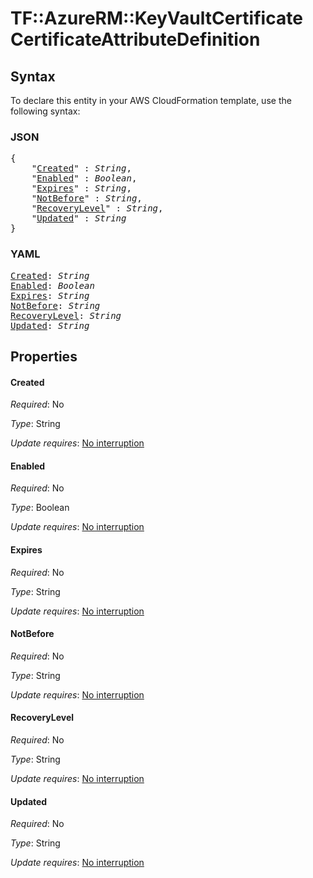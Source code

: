 # TF::AzureRM::KeyVaultCertificate CertificateAttributeDefinition

## Syntax

To declare this entity in your AWS CloudFormation template, use the following syntax:

### JSON

<pre>
{
    "<a href="#created" title="Created">Created</a>" : <i>String</i>,
    "<a href="#enabled" title="Enabled">Enabled</a>" : <i>Boolean</i>,
    "<a href="#expires" title="Expires">Expires</a>" : <i>String</i>,
    "<a href="#notbefore" title="NotBefore">NotBefore</a>" : <i>String</i>,
    "<a href="#recoverylevel" title="RecoveryLevel">RecoveryLevel</a>" : <i>String</i>,
    "<a href="#updated" title="Updated">Updated</a>" : <i>String</i>
}
</pre>

### YAML

<pre>
<a href="#created" title="Created">Created</a>: <i>String</i>
<a href="#enabled" title="Enabled">Enabled</a>: <i>Boolean</i>
<a href="#expires" title="Expires">Expires</a>: <i>String</i>
<a href="#notbefore" title="NotBefore">NotBefore</a>: <i>String</i>
<a href="#recoverylevel" title="RecoveryLevel">RecoveryLevel</a>: <i>String</i>
<a href="#updated" title="Updated">Updated</a>: <i>String</i>
</pre>

## Properties

#### Created

_Required_: No

_Type_: String

_Update requires_: [No interruption](https://docs.aws.amazon.com/AWSCloudFormation/latest/UserGuide/using-cfn-updating-stacks-update-behaviors.html#update-no-interrupt)

#### Enabled

_Required_: No

_Type_: Boolean

_Update requires_: [No interruption](https://docs.aws.amazon.com/AWSCloudFormation/latest/UserGuide/using-cfn-updating-stacks-update-behaviors.html#update-no-interrupt)

#### Expires

_Required_: No

_Type_: String

_Update requires_: [No interruption](https://docs.aws.amazon.com/AWSCloudFormation/latest/UserGuide/using-cfn-updating-stacks-update-behaviors.html#update-no-interrupt)

#### NotBefore

_Required_: No

_Type_: String

_Update requires_: [No interruption](https://docs.aws.amazon.com/AWSCloudFormation/latest/UserGuide/using-cfn-updating-stacks-update-behaviors.html#update-no-interrupt)

#### RecoveryLevel

_Required_: No

_Type_: String

_Update requires_: [No interruption](https://docs.aws.amazon.com/AWSCloudFormation/latest/UserGuide/using-cfn-updating-stacks-update-behaviors.html#update-no-interrupt)

#### Updated

_Required_: No

_Type_: String

_Update requires_: [No interruption](https://docs.aws.amazon.com/AWSCloudFormation/latest/UserGuide/using-cfn-updating-stacks-update-behaviors.html#update-no-interrupt)


